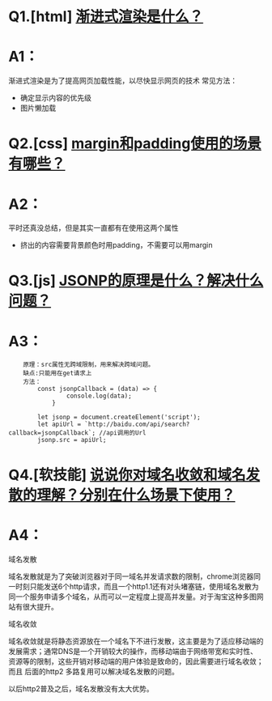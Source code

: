 # Q1.[html] [渐进式渲染是什么？](https://github.com/haizlin/fe-interview/issues/219)
# A1：
渐进式渲染是为了提高网页加载性能，以尽快显示网页的技术
常见方法：
* 确定显示内容的优先级
* 图片懒加载

# Q2.[css] [margin和padding使用的场景有哪些？](https://github.com/haizlin/fe-interview/issues/220)
# A2：
平时还真没总结，但是其实一直都有在使用这两个属性
* 挤出的内容需要背景颜色时用padding，不需要可以用margin

# Q3.[js] [JSONP的原理是什么？解决什么问题？](https://github.com/haizlin/fe-interview/issues/221)
# A3：
```
    原理：src属性无跨域限制，用来解决跨域问题。
    缺点:只能用在get请求上
    方法：
        const jsonpCallback = (data) => {
                console.log(data);
            }

        let jsonp = document.createElement('script');
        let apiUrl = `http://baidu.com/api/search?callback=jsonpCallback`; //api调用的Url
        jsonp.src = apiUrl;

```

# Q4.[软技能] [说说你对域名收敛和域名发散的理解？分别在什么场景下使用？](https://github.com/haizlin/fe-interview/issues/222)
# A4：
域名发散

域名发散就是为了突破浏览器对于同一域名并发请求数的限制，chrome浏览器同一时刻只能发送6个http请求，而且一个http1.1还有对头堵塞链，使用域名发散为同一个服务申请多个域名，从而可以一定程度上提高并发量。对于淘宝这种多图网站有很大提升。

域名收敛

域名收敛就是将静态资源放在一个域名下不进行发散，这主要是为了适应移动端的发展需求；通常DNS是一个开销较大的操作，而移动端由于网络带宽和实时性、资源等的限制，这些开销对移动端的用户体验是致命的，因此需要进行域名收敛；
而且 后面的http2 多路复用可以解决域名发散的问题。

以后http2普及之后，域名发散没有太大优势。